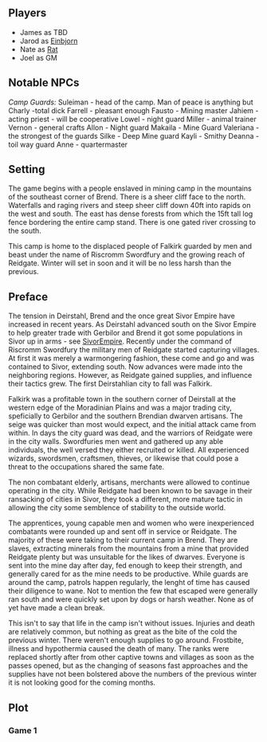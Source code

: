 
## Players

  - James as TBD
  - Jarod as [Einbjorn](../../Characters/Einbjorn.md)
  - Nate as [Rat](../../Characters/Rad.md)
  - Joel as GM

## Notable NPCs
*Camp Guards:* 
Suleiman - head of the camp. Man of peace is anything but
Charly -total dick
Farrell - pleasant enough
Fausto - Mining master
Jahiem - acting priest - will be cooperative
Lowel - night guard
Miller - animal trainer
Vernon - general crafts
Allon - Night guard
Makaila - Mine Guard
Valeriana - the strongest of the guards
Silke - Deep Mine guard
Kayli - Smithy
Deanna - toil way guard
Anne - quartermaster


## Setting
The game begins with a people enslaved in mining camp in the mountains of the southeast corner of Brend. 
There is a sheer cliff face to the north. Waterfalls and raging rivers and steep sheer cliff down 40ft into rapids on the west and south. The east has dense forests from which the 15ft tall log fence bordering the entire camp stand. There is one gated river crossing to the south. 

This camp is home to the displaced people of Falkirk guarded by men and beast under the name of Riscromm Swordfury and the growing reach of Reidgate. Winter will set in soon and it will be no less harsh than the previous.

## Preface
The tension in Deirstahl, Brend and the once great Sivor Empire have increased in recent years. As Deirstahl advanced south on the Sivor Empire to help greater trade with Gerbilor and Brend it got some populations in Sivor up in arms - see [SivorEmpire](../../World/Regions/Sivor_Empire.md "wikilink"). Recently under the command of Riscromm Swordfury the military men of Reidgate started capturing villages. At first it was merely a warmongering fashion, these come and go and was contained to Sivor, extending south. Now advances were made into the neighboring regions. However, as Reidgate gained supplies, and influence their tactics grew. The first Deirstahlian city to fall was Falkirk.

Falkirk was a profitable town in the southern corner of Deirstall at the western edge of the Moradinian Plains and was a major trading city, speficially to Gerbilor and the southern Brendian dwarven artisans. The seige was quicker than most would expect, and the initial attack came from within. In days the city guard was dead, and the warriors of Reidgate were in the city walls. Swordfuries men went and gathered up any able individuals, the well versed they either recruited or killed. All experienced wizards, swordsmen, craftsmen, thieves, or likewise that could pose a threat to the occupations shared the same fate. 

The non combatant elderly, artisans, merchants were allowed to continue operating in the city. While Reidgate had been known to be savage in their ransacking of cities in Sivor, they took a different, more mature tactic in allowing the city some semblence of stability to the outside world. 

The apprentices, young capable men and women who were inexperienced combatants were rounded up and sent off in service or Reidgate. The majority of these were taking to their current camp in Brend. They are slaves, extracting minerals from the mountains from a mine that provided Reidgate plenty but was unsuitable for the likes of dwarves. Everyone is sent into the mine day after day, fed enough to keep their strength, and generally cared for as the mine needs to be productive. While guards are around the camp, patrols happen regularly, the lenght of time has caused their diligence to wane. Not to mention the few that escaped were generally ran south and were quickly set upon by dogs or harsh weather. None as of yet have made a clean break. 

This isn't to say that life in the camp isn't without issues. Injuries and death are relatively common, but nothing as great as the bite of the cold the previous winter. There weren't enough supplies to go around. Frostbite, illness and hypothermia caused the death of many. The ranks were replaced shortly after from other captive towns and villages as soon as the passes opened, but as the changing of seasons fast approaches and the supplies have not been bolstered above the numbers of the previous winter it is not looking good for the coming months.

## Plot

### Game 1
